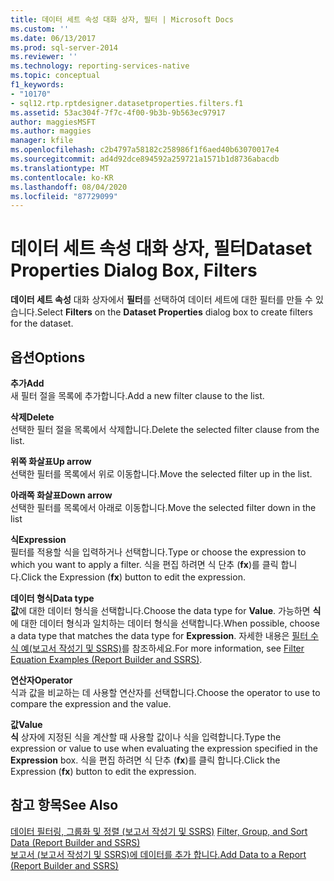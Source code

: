 ```yaml
---
title: 데이터 세트 속성 대화 상자, 필터 | Microsoft Docs
ms.custom: ''
ms.date: 06/13/2017
ms.prod: sql-server-2014
ms.reviewer: ''
ms.technology: reporting-services-native
ms.topic: conceptual
f1_keywords:
- "10170"
- sql12.rtp.rptdesigner.datasetproperties.filters.f1
ms.assetid: 53ac304f-7f7c-4f00-9b3b-9b563ec97917
author: maggiesMSFT
ms.author: maggies
manager: kfile
ms.openlocfilehash: c2b4797a58182c258986f1f6aed40b63070017e4
ms.sourcegitcommit: ad4d92dce894592a259721a1571b1d8736abacdb
ms.translationtype: MT
ms.contentlocale: ko-KR
ms.lasthandoff: 08/04/2020
ms.locfileid: "87729099"
---
```

# <a name="dataset-properties-dialog-box-filters"></a><span data-ttu-id="00ae1-102">데이터 세트 속성 대화 상자, 필터</span><span class="sxs-lookup"><span data-stu-id="00ae1-102">Dataset Properties Dialog Box, Filters</span></span>
  <span data-ttu-id="00ae1-103">**데이터 세트 속성** 대화 상자에서 **필터**를 선택하여 데이터 세트에 대한 필터를 만들 수 있습니다.</span><span class="sxs-lookup"><span data-stu-id="00ae1-103">Select **Filters** on the **Dataset Properties** dialog box to create filters for the dataset.</span></span>  
  
## <a name="options"></a><span data-ttu-id="00ae1-104">옵션</span><span class="sxs-lookup"><span data-stu-id="00ae1-104">Options</span></span>  
 <span data-ttu-id="00ae1-105">**추가**</span><span class="sxs-lookup"><span data-stu-id="00ae1-105">**Add**</span></span>  
 <span data-ttu-id="00ae1-106">새 필터 절을 목록에 추가합니다.</span><span class="sxs-lookup"><span data-stu-id="00ae1-106">Add a new filter clause to the list.</span></span>  
  
 <span data-ttu-id="00ae1-107">**삭제**</span><span class="sxs-lookup"><span data-stu-id="00ae1-107">**Delete**</span></span>  
 <span data-ttu-id="00ae1-108">선택한 필터 절을 목록에서 삭제합니다.</span><span class="sxs-lookup"><span data-stu-id="00ae1-108">Delete the selected filter clause from the list.</span></span>  
  
 <span data-ttu-id="00ae1-109">**위쪽 화살표**</span><span class="sxs-lookup"><span data-stu-id="00ae1-109">**Up arrow**</span></span>  
 <span data-ttu-id="00ae1-110">선택한 필터를 목록에서 위로 이동합니다.</span><span class="sxs-lookup"><span data-stu-id="00ae1-110">Move the selected filter up in the list.</span></span>  
  
 <span data-ttu-id="00ae1-111">**아래쪽 화살표**</span><span class="sxs-lookup"><span data-stu-id="00ae1-111">**Down arrow**</span></span>  
 <span data-ttu-id="00ae1-112">선택한 필터를 목록에서 아래로 이동합니다.</span><span class="sxs-lookup"><span data-stu-id="00ae1-112">Move the selected filter down in the list</span></span>  
  
 <span data-ttu-id="00ae1-113">**식**</span><span class="sxs-lookup"><span data-stu-id="00ae1-113">**Expression**</span></span>  
 <span data-ttu-id="00ae1-114">필터를 적용할 식을 입력하거나 선택합니다.</span><span class="sxs-lookup"><span data-stu-id="00ae1-114">Type or choose the expression to which you want to apply a filter.</span></span> <span data-ttu-id="00ae1-115">식을 편집 하려면 식 단추 (**fx**)를 클릭 합니다.</span><span class="sxs-lookup"><span data-stu-id="00ae1-115">Click the Expression (**fx**) button to edit the expression.</span></span>  
  
 <span data-ttu-id="00ae1-116">**데이터 형식**</span><span class="sxs-lookup"><span data-stu-id="00ae1-116">**Data type**</span></span>  
 <span data-ttu-id="00ae1-117">**값**에 대한 데이터 형식을 선택합니다.</span><span class="sxs-lookup"><span data-stu-id="00ae1-117">Choose the data type for **Value**.</span></span> <span data-ttu-id="00ae1-118">가능하면 **식**에 대한 데이터 형식과 일치하는 데이터 형식을 선택합니다.</span><span class="sxs-lookup"><span data-stu-id="00ae1-118">When possible, choose a data type that matches the data type for **Expression**.</span></span> <span data-ttu-id="00ae1-119">자세한 내용은 [필터 수식 예&#40;보고서 작성기 및 SSRS&#41;](../report-design/filter-equation-examples-report-builder-and-ssrs.md)를 참조하세요.</span><span class="sxs-lookup"><span data-stu-id="00ae1-119">For more information, see [Filter Equation Examples &#40;Report Builder and SSRS&#41;](../report-design/filter-equation-examples-report-builder-and-ssrs.md).</span></span>  
  
 <span data-ttu-id="00ae1-120">**연산자**</span><span class="sxs-lookup"><span data-stu-id="00ae1-120">**Operator**</span></span>  
 <span data-ttu-id="00ae1-121">식과 값을 비교하는 데 사용할 연산자를 선택합니다.</span><span class="sxs-lookup"><span data-stu-id="00ae1-121">Choose the operator to use to compare the expression and the value.</span></span>  
  
 <span data-ttu-id="00ae1-122">**값**</span><span class="sxs-lookup"><span data-stu-id="00ae1-122">**Value**</span></span>  
 <span data-ttu-id="00ae1-123">**식** 상자에 지정된 식을 계산할 때 사용할 값이나 식을 입력합니다.</span><span class="sxs-lookup"><span data-stu-id="00ae1-123">Type the expression or value to use when evaluating the expression specified in the **Expression** box.</span></span> <span data-ttu-id="00ae1-124">식을 편집 하려면 식 단추 (**fx**)를 클릭 합니다.</span><span class="sxs-lookup"><span data-stu-id="00ae1-124">Click the Expression (**fx**) button to edit the expression.</span></span>  
  
## <a name="see-also"></a><span data-ttu-id="00ae1-125">참고 항목</span><span class="sxs-lookup"><span data-stu-id="00ae1-125">See Also</span></span>  
 <span data-ttu-id="00ae1-126">[데이터 필터링, 그룹화 및 정렬 &#40;보고서 작성기 및 SSRS&#41;](../report-design/filter-group-and-sort-data-report-builder-and-ssrs.md) </span><span class="sxs-lookup"><span data-stu-id="00ae1-126">[Filter, Group, and Sort Data &#40;Report Builder and SSRS&#41;](../report-design/filter-group-and-sort-data-report-builder-and-ssrs.md) </span></span>  
 [<span data-ttu-id="00ae1-127">보고서 &#40;보고서 작성기 및 SSRS&#41;에 데이터를 추가 합니다.</span><span class="sxs-lookup"><span data-stu-id="00ae1-127">Add Data to a Report &#40;Report Builder and SSRS&#41;</span></span>](report-datasets-ssrs.md)  
  
  
